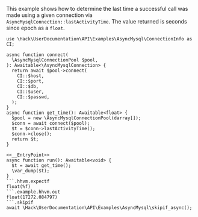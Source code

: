 This example shows how to determine the last time a successful call was made using a given connection via `AsyncMysqlConnection::lastActivityTime`. The value returned is seconds since epoch as a `float`.

```basic-usage.php
use \Hack\UserDocumentation\API\Examples\AsyncMysql\ConnectionInfo as CI;

async function connect(
  \AsyncMysqlConnectionPool $pool,
): Awaitable<\AsyncMysqlConnection> {
  return await $pool->connect(
    CI::$host,
    CI::$port,
    CI::$db,
    CI::$user,
    CI::$passwd,
  );
}
async function get_time(): Awaitable<float> {
  $pool = new \AsyncMysqlConnectionPool(darray[]);
  $conn = await connect($pool);
  $t = $conn->lastActivityTime();
  $conn->close();
  return $t;
}

<<__EntryPoint>>
async function run(): Awaitable<void> {
  $t = await get_time();
  \var_dump($t);
}
```.hhvm.expectf
float(%f)
```.example.hhvm.out
float(17272.084797)
```.skipif
await \Hack\UserDocumentation\API\Examples\AsyncMysql\skipif_async();
```
